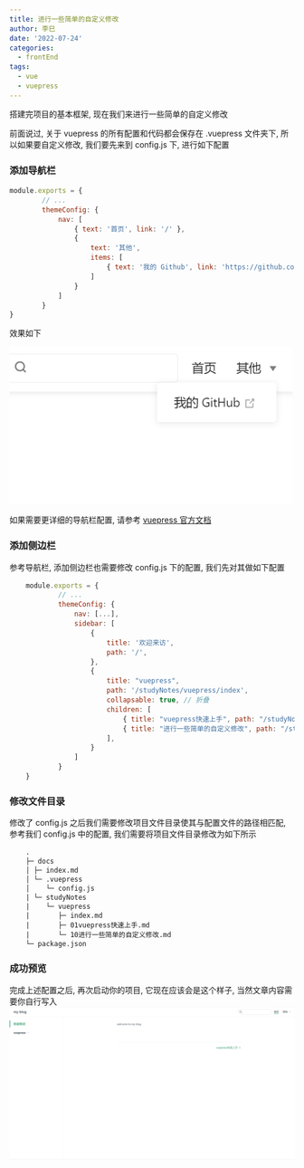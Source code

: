 ```yaml
---
title: 进行一些简单的自定义修改
author: 李巳
date: '2022-07-24'
categories:
  - frontEnd
tags:
  - vue
  - vuepress
---
```


 搭建完项目的基本框架, 现在我们来进行一些简单的自定义修改

前面说过, 关于 vuepress 的所有配置和代码都会保存在 .vuepress 文件夹下, 所以如果要自定义修改, 我们要先来到 config.js 下, 进行如下配置

### 添加导航栏

```js
module.exports = {
        // ...
        themeConfig: {
            nav: [
                { text: '首页', link: '/' },
                {
                    text: '其他',
                    items: [
                        { text: '我的 Github', link: 'https://github.com/lSpikeSpiegel' }
                    ]
                }
            ]
        }
}
```

效果如下

![图片](./imgs/navInit.png)

如果需要更详细的导航栏配置, 请参考 [vuepress 官方文档](https://www.vuepress.cn/config/)

### 添加侧边栏

参考导航栏, 添加侧边栏也需要修改 config.js 下的配置, 我们先对其做如下配置

```js
    module.exports = {
            // ...
            themeConfig: {
                nav: [...],
                sidebar: [
                    {
                        title: '欢迎来访',
                        path: '/',
                    },
                    {
                        title: "vuepress",
                        path: '/studyNotes/vuepress/index',
                        collapsable: true, // 折叠
                        children: [
                            { title: "vuepress快速上手", path: "/studyNotes/vuepress/01vuepress快速上手" },
                            { title: "进行一些简单的自定义修改", path: "/studyNotes/vuepress/10进行一些简单的自定义修改" }
                        ],
                    }
                ]
            }
    }
```

### 修改文件目录

修改了 config.js 之后我们需要修改项目文件目录使其与配置文件的路径相匹配, 参考我们 config.js 中的配置, 我们需要将项目文件目录修改为如下所示

```
    .
    ├─ docs
    │ ├─ index.md
    │ └─ .vuepress
    │    └─ config.js
    | └─ studyNotes
    |    └─ vuepress
    |       ├─ index.md
    |       ├─ 01vuepress快速上手.md
    |       └─ 10进行一些简单的自定义修改.md
    └─ package.json
```

### 成功预览

完成上述配置之后, 再次启动你的项目, 它现在应该会是这个样子, 当然文章内容需要你自行写入
![图片](./imgs/pageInit.png)
